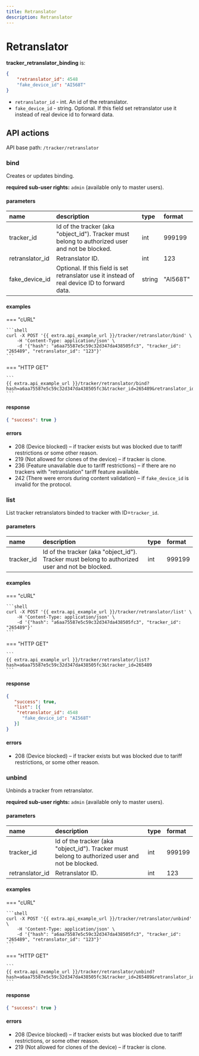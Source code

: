 ```yaml
---
title: Retranslator
description: Retranslator
---
```

# Retranslator

**tracker_retranslator_binding** is:

```json
{
    "retranslator_id": 4548
    "fake_device_id": "AI568T"
}
```

* `retranslator_id` - int. An id of the retranslator.
* `fake_device_id` - string. Optional. If this field set retranslator use it instead of real device id to forward data.

## API actions

API base path: `/tracker/retranslator`

### bind

Creates or updates binding.

**required sub-user rights:** `admin` (available only to master users).

#### parameters

| name | description | type | format |
| :------ | :------ | :----- | :----- |
| tracker_id | Id of the tracker (aka "object_id"). Tracker must belong to authorized user and not be blocked. | int | 999199 |
| retranslator_id | Retranslator ID. | int | 123 |
| fake_device_id | Optional. If this field is set retranslator use it instead of real device ID to forward data. | string | "AI568T" |

#### examples

=== "cURL"

    ```shell
    curl -X POST '{{ extra.api_example_url }}/tracker/retranslator/bind' \
        -H 'Content-Type: application/json' \
        -d '{"hash": "a6aa75587e5c59c32d347da438505fc3", "tracker_id": "265489", "retranslator_id": "123"}'
    ```

=== "HTTP GET"

    ```
    {{ extra.api_example_url }}/tracker/retranslator/bind?hash=a6aa75587e5c59c32d347da438505fc3&tracker_id=265489&retranslator_id=123
    ```

#### response

```json
{ "success": true }
```

#### errors

* 208 (Device blocked) – if tracker exists but was blocked due to tariff restrictions or some other reason.
* 219 (Not allowed for clones of the device) – if tracker is clone.
* 236 (Feature unavailable due to tariff restrictions) – if there are no trackers with "retranslation" tariff feature available.
* 242 (There were errors during content validation) – if `fake_device_id` is invalid for the protocol.

### list

List tracker retranslators binded to tracker with ID=`tracker_id`.

#### parameters

| name | description | type | format |
| :------ | :------ | :----- | :----- |
| tracker_id | Id of the tracker (aka "object_id"). Tracker must belong to authorized user and not be blocked. | int | 999199 |

#### examples

=== "cURL"

    ```shell
    curl -X POST '{{ extra.api_example_url }}/tracker/retranslator/list' \
        -H 'Content-Type: application/json' \
        -d '{"hash": "a6aa75587e5c59c32d347da438505fc3", "tracker_id": "265489"}'
    ```

=== "HTTP GET"

    ```
    {{ extra.api_example_url }}/tracker/retranslator/list?hash=a6aa75587e5c59c32d347da438505fc3&tracker_id=265489
    ```

#### response

```json
{
   "success": true,
   "list": [{
    "retranslator_id": 4548
      "fake_device_id": "AI568T"
   }]
}
```

#### errors

* 208 (Device blocked) – if tracker exists but was blocked due to tariff restrictions, or some other reason.

### unbind

Unbinds a tracker from retranslator.

**required sub-user rights:** `admin` (available only to master users).

#### parameters

| name | description | type | format |
| :------ | :------ | :----- | :----- |
| tracker_id | Id of the tracker (aka "object_id"). Tracker must belong to authorized user and not be blocked. | int | 999199 |
| retranslator_id | Retranslator ID. | int | 123 |

#### examples

=== "cURL"

    ```shell
    curl -X POST '{{ extra.api_example_url }}/tracker/retranslator/unbind' \
        -H 'Content-Type: application/json' \
        -d '{"hash": "a6aa75587e5c59c32d347da438505fc3", "tracker_id": "265489", "retranslator_id": "123"}'
    ```

=== "HTTP GET"

    ```
    {{ extra.api_example_url }}/tracker/retranslator/unbind?hash=a6aa75587e5c59c32d347da438505fc3&tracker_id=265489&retranslator_id=123
    ```

#### response

```json
{ "success": true }
```

#### errors

* 208 (Device blocked) – if tracker exists but was blocked due to tariff restrictions, or some other reason.
* 219 (Not allowed for clones of the device) – if tracker is clone.
